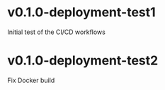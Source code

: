 # v0.1.0-deployment-test1
Initial test of the CI/CD workflows

# v0.1.0-deployment-test2
Fix Docker build
